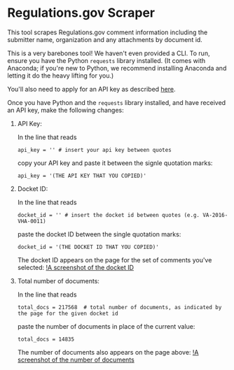 # Regulations.gov Scraper

This tool scrapes Regulations.gov comment information including the submitter name, organization and any attachments by document id. 

This is a very barebones tool! We haven't even provided a CLI. To run, ensure you have the Python `requests` library installed. (It comes with Anaconda; if you're new to Python, we recommend installing Anaconda and letting it do the heavy lifting for you.)

You'll also need to apply for an API key as described [here](https://regulationsgov.github.io/developers/).

Once you have Python and the `requests` library installed, and have received an API key, make the following changes:

1) API Key:

   In the line that reads
   ```
   api_key = '' # insert your api key between quotes
   ```
   copy your API key and paste it between the signle quotation marks:
   ```
   api_key = '(THE API KEY THAT YOU COPIED)'
   ```

2) Docket ID: 

   In the line that reads
   ```
   docket_id = '' # insert the docket id between quotes (e.g. VA-2016-VHA-0011)
   ```
   paste the docket ID between the single quotation marks:
   ```
   docket_id = '(THE DOCKET ID THAT YOU COPIED)' 
   ```
   
   The docket ID appears on the page for the set of comments you've selected:
   [!A screenshot of the docket ID](https://user-images.githubusercontent.com/4257267/53193703-a7c20400-35df-11e9-9089-35157cd065bb.png)
  
3) Total number of documents:

   In the line that reads
   ```
   total_docs = 217568  # total number of documents, as indicated by the page for the given docket id
   ```
   paste the number of documents in place of the current value:
   ```
   total_docs = 14835
   ```
    
   The number of documents also appears on the page above:
   [!A screenshot of the number of documents](https://user-images.githubusercontent.com/4257267/53193710-abee2180-35df-11e9-8fe0-a0cd4e87d0f9.png)
